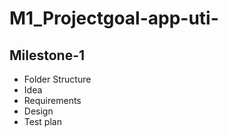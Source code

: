 # M1_Projectgoal-app-uti-
## Milestone-1
* Folder Structure
* Idea
* Requirements
* Design
* Test plan